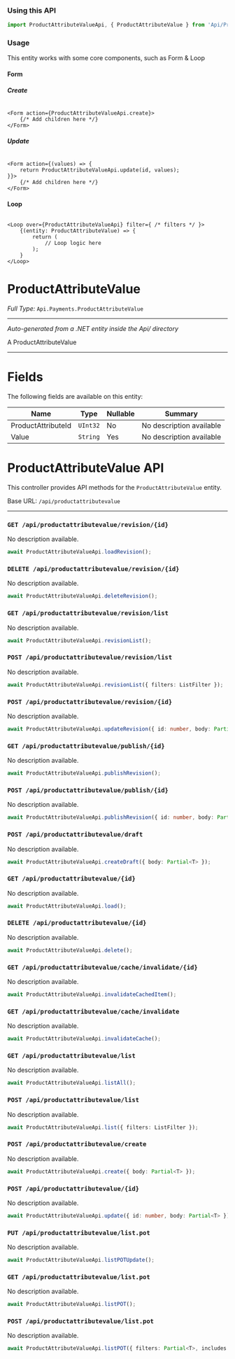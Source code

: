 ### Using this API

```typescript
import ProductAttributeValueApi, { ProductAttributeValue } from 'Api/ProductAttributeValue';
```

### Usage

This entity works with some core components, such as Form & Loop

#### Form

##### Create

```tsx

<Form action={ProductAttributeValueApi.create}>
    {/* Add children here */}
</Form>
```

##### Update

```tsx

<Form action={(values) => { 
    return ProductAttributeValueApi.update(id, values); 
}}>
    {/* Add children here */}
</Form>
```

#### Loop

```tsx

<Loop over={ProductAttributeValueApi} filter={ /* filters */ }>
    {(entity: ProductAttributeValue) => {
        return (
            // Loop logic here
        );
    }
</Loop>
```

# ProductAttributeValue

*Full Type:* `Api.Payments.ProductAttributeValue`



---

*Auto-generated from a .NET entity inside the Api/ directory*

A ProductAttributeValue

---



# Fields

The following fields are available on this entity:

| Name               | Type     | Nullable | Summary                  |
| ------------------ | -------- | -------- | ------------------------ |
| ProductAttributeId | `UInt32` | No       | No description available |
| Value              | `String` | Yes      | No description available |

# ProductAttributeValue API

This controller provides API methods for the `ProductAttributeValue` entity.

Base URL: `/api/productattributevalue`

---

### `GET /api/productattributevalue/revision/{id}`

No description available.

```ts
await ProductAttributeValueApi.loadRevision();
```

### `DELETE /api/productattributevalue/revision/{id}`

No description available.

```ts
await ProductAttributeValueApi.deleteRevision();
```

### `GET /api/productattributevalue/revision/list`

No description available.

```ts
await ProductAttributeValueApi.revisionList();
```

### `POST /api/productattributevalue/revision/list`

No description available.

```ts
await ProductAttributeValueApi.revisionList({ filters: ListFilter });
```

### `POST /api/productattributevalue/revision/{id}`

No description available.

```ts
await ProductAttributeValueApi.updateRevision({ id: number, body: Partial<T> });
```

### `GET /api/productattributevalue/publish/{id}`

No description available.

```ts
await ProductAttributeValueApi.publishRevision();
```

### `POST /api/productattributevalue/publish/{id}`

No description available.

```ts
await ProductAttributeValueApi.publishRevision({ id: number, body: Partial<T> });
```

### `POST /api/productattributevalue/draft`

No description available.

```ts
await ProductAttributeValueApi.createDraft({ body: Partial<T> });
```

### `GET /api/productattributevalue/{id}`

No description available.

```ts
await ProductAttributeValueApi.load();
```

### `DELETE /api/productattributevalue/{id}`

No description available.

```ts
await ProductAttributeValueApi.delete();
```

### `GET /api/productattributevalue/cache/invalidate/{id}`

No description available.

```ts
await ProductAttributeValueApi.invalidateCachedItem();
```

### `GET /api/productattributevalue/cache/invalidate`

No description available.

```ts
await ProductAttributeValueApi.invalidateCache();
```

### `GET /api/productattributevalue/list`

No description available.

```ts
await ProductAttributeValueApi.listAll();
```

### `POST /api/productattributevalue/list`

No description available.

```ts
await ProductAttributeValueApi.list({ filters: ListFilter });
```

### `POST /api/productattributevalue/create`

No description available.

```ts
await ProductAttributeValueApi.create({ body: Partial<T> });
```

### `POST /api/productattributevalue/{id}`

No description available.

```ts
await ProductAttributeValueApi.update({ id: number, body: Partial<T> });
```

### `PUT /api/productattributevalue/list.pot`

No description available.

```ts
await ProductAttributeValueApi.listPOTUpdate();
```

### `GET /api/productattributevalue/list.pot`

No description available.

```ts
await ProductAttributeValueApi.listPOT();
```

### `POST /api/productattributevalue/list.pot`

No description available.

```ts
await ProductAttributeValueApi.listPOT({ filters: Partial<T>, includes: string, ignoreFields: string });
```

